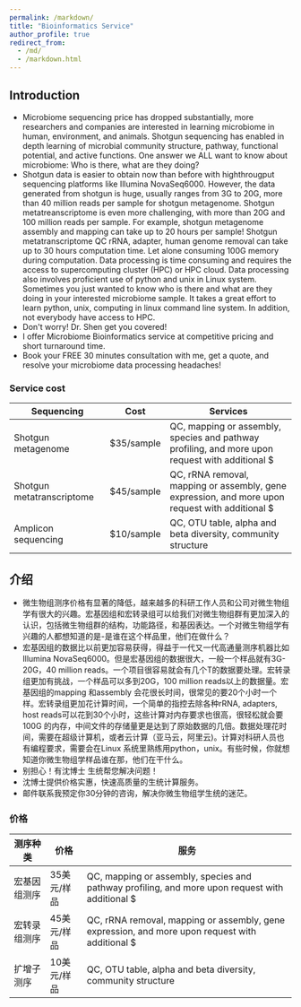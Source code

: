 ```yaml
---
permalink: /markdown/
title: "Bioinformatics Service"
author_profile: true
redirect_from: 
  - /md/
  - /markdown.html
---
```


## Introduction

* Microbiome sequencing price has dropped substantially, more researchers and companies are interested in learning microbiome in human, environment, and animals. Shotgun sequencing has enabled in depth learning of microbial community structure, pathway, functional potential, and active functions. One answer we ALL want to know about microbiome: Who is there, what are they doing? 
* Shotgun data is easier to obtain now than before with highthrougput sequencing platforms like Illumina NovaSeq6000. However, the data generated from shotgun is huge, usually ranges from 3G to 20G, more than 40 million reads per sample for shotgun metagenome. Shotgun metatreanscriptome is even more challenging, with more than 20G and 100 million reads per sample. For example, shotgun metagenome assembly and mapping can take up to 20 hours per sample! Shotgun metatranscriptome QC rRNA, adapter, human genome removal can take up to 30 hours computation time. Let alone consuming 100G memory during computation. Data processing is time consuming and requires the access to supercomputing cluster (HPC) or HPC cloud. Data processing also involves proficient use of python and unix in Linux system. Sometimes you just wanted to know who is there and what are they doing in your interested microbiome sample. It takes a great effort to learn python, unix, computing in linux command line system. In addition, not everybody have access to HPC. 
* Don't worry! Dr. Shen get you covered!
* I offer Microbiome Bioinformatics service at competitive pricing and short turnaround time. 
* Book your FREE 30 minutes consultation with me, get a quote, and resolve your microbiome data processing headaches!



### Service cost

| Sequencing          | Cost   | Services                                                             |
| --------         | ------ | ------------------------------------------------------------ |
| Shotgun metagenome| $35/sample| QC, mapping or assembly, species and pathway profiling, and more upon request with additional $|
| Shotgun metatranscriptome| $45/sample| QC, rRNA removal, mapping or assembly, gene expression, and more upon request with additional $|
| Amplicon sequencing| $10/sample| QC, OTU table, alpha and beta diversity, community structure|

## 介绍
* 微生物组测序价格有显著的降低，越来越多的科研工作人员和公司对微生物组学有很大的兴趣。宏基因组和宏转录组可以给我们对微生物组群有更加深入的认识，包括微生物组群的结构，功能路径，和基因表达。一个对微生物组学有兴趣的人都想知道的是-是谁在这个样品里，他们在做什么？
* 宏基因组的数据比以前更加容易获得，得益于一代又一代高通量测序机器比如Illumina NovaSeq6000。但是宏基因组的数据很大，一般一个样品就有3G-20G，40 million reads。一个项目很容易就会有几个T的数据要处理。宏转录组更加有挑战，一个样品可以多到20G，100 million reads以上的数据量。宏基因组的mapping 和assembly 会花很长时间，很常见的要20个小时一个样。宏转录组更加花计算时间，一个简单的指控去除各种rRNA, adapters, host reads可以花到30个小时，这些计算对内存要求也很高，很轻松就会要100G 的内存，中间文件的存储量更是达到了原始数据的几倍。数据处理花时间，需要在超级计算机，或者云计算（亚马云，阿里云)。计算对科研人员也有编程要求，需要会在Linux 系统里熟练用python，unix。有些时候，你就想知道你微生物组学样品谁在那，他们在干什么。
* 别担心！有沈博士 生统帮您解决问题！
* 沈博士提供价格实惠，快速高质量的生统计算服务。
* 邮件联系我预定你30分钟的咨询，解决你微生物组学生统的迷茫。

### 价格

| 测序种类          | 价格   | 服务                                                             |
| --------         | ------ | ------------------------------------------------------------ |
| 宏基因组测序| 35美元/样品| QC, mapping or assembly, species and pathway profiling, and more upon request with additional $|
| 宏转录组测序| 45美元/样品| QC, rRNA removal, mapping or assembly, gene expression, and more upon request with additional $|
| 扩增子测序| 10美元/样品| QC, OTU table, alpha and beta diversity, community structure|


